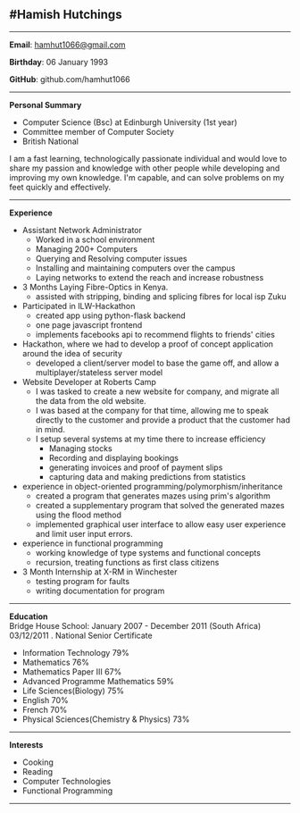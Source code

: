 [//]: Cv
#Hamish Hutchings
----
----
__Email__: hamhut1066@gmail.com

__Birthday__: 06 January 1993

__GitHub__: github.com/hamhut1066

----

__Personal Summary__  
- Computer Science (Bsc) at Edinburgh University (1st year)  
- Committee member of Computer Society
- British National

I am a fast learning, technologically passionate individual and would love to
share my passion and knowledge with other people while developing and improving
my own knowledge.
I'm capable, and can solve problems on my feet quickly and effectively.

----

__Experience__  
- Assistant Network Administrator
    - Worked in a school environment
    - Managing 200+ Computers
    - Querying and Resolving computer issues
    - Installing and maintaining computers over the campus
    - Laying networks to extend the reach and increase robustness
- 3 Months Laying Fibre-Optics in Kenya.  
    - assisted with stripping, binding and splicing fibres for local isp Zuku
- Participated in ILW-Hackathon
    - created app using python-flask backend
    - one page javascript frontend
    - implements facebooks api to recommend flights to friends' cities
- Hackathon, where we had to develop a proof of concept application around the
  idea of security
    - developed a client/server model to base the game off, and allow a
      multiplayer/stateless server model
- Website Developer at Roberts Camp
    - I was tasked to create a new website for company, and migrate all the data from
    the old website. 
    - I was based at the company for that time, allowing me to speak directly to the customer and provide a product that the customer had in mind.
    - I setup several systems at my time there to increase efficiency
        - Managing stocks
        - Recording and displaying bookings
        - generating invoices and proof of payment slips
        - capturing data and making predictions from statistics
- experience in object-oriented programming/polymorphism/inheritance
    - created a program that generates mazes using prim's algorithm
    - created a supplementary program that solved the generated mazes using the
      flood method
    - implemented graphical user interface to allow easy user experience and
      limit user input errors.
- experience in functional programming
    - working knowledge of type systems and functional concepts
    - recursion, treating functions as first class citizens
- 3 Month Internship at X-RM in Winchester
    - testing program for faults
    - writing documentation for program

----

__Education__  
Bridge House School: January 2007 - December 2011 (South Africa)  
03/12/2011 . National Senior Certificate  
- Information Technology 79%  
- Mathematics 76%  
- Mathematics Paper III  67%  
- Advanced Programme Mathematics 59%  
- Life Sciences(Biology) 75%  
- English 70%  
- French 70%  
- Physical Sciences(Chemistry & Physics) 73%  

----

__Interests__ 
- Cooking
- Reading
- Computer Technologies
- Functional Programming

----
